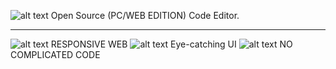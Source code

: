 ![alt text](https://clickhtml.kro.kr/assets/img/icon/logo.png "Click HTML")
Open Source (PC/WEB EDITION) Code Editor.
_______________________________________
![alt text](https://clickhtml.kro.kr/assets/img/service/service-img1.png "Click HTML")
RESPONSIVE WEB
![alt text](https://clickhtml.kro.kr/assets/img/service/service-img2.png "Click HTML")
Eye-catching UI
![alt text](https://clickhtml.kro.kr/assets/img/service/service-img3.png "Click HTML")
NO COMPLICATED CODE
